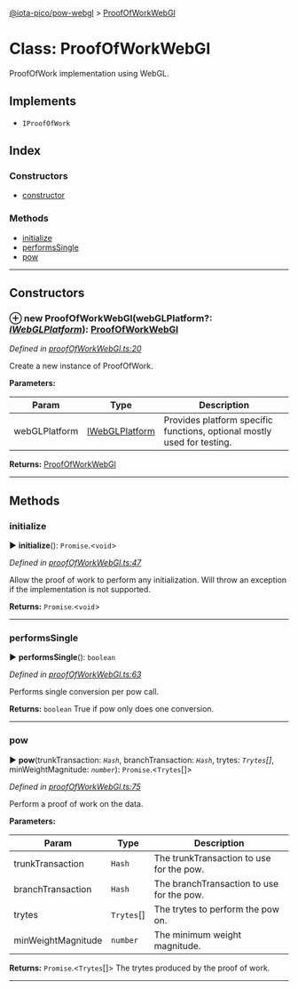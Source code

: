 [@iota-pico/pow-webgl](../README.md) > [ProofOfWorkWebGl](../classes/proofofworkwebgl.md)



# Class: ProofOfWorkWebGl


ProofOfWork implementation using WebGL.

## Implements

* `IProofOfWork`

## Index

### Constructors

* [constructor](proofofworkwebgl.md#constructor)


### Methods

* [initialize](proofofworkwebgl.md#initialize)
* [performsSingle](proofofworkwebgl.md#performssingle)
* [pow](proofofworkwebgl.md#pow)



---
## Constructors
<a id="constructor"></a>


### ⊕ **new ProofOfWorkWebGl**(webGLPlatform?: *[IWebGLPlatform](../interfaces/iwebglplatform.md)*): [ProofOfWorkWebGl](proofofworkwebgl.md)


*Defined in [proofOfWorkWebGl.ts:20](https://github.com/iotaeco/iota-pico-pow-webgl/blob/3d877b6/src/proofOfWorkWebGl.ts#L20)*



Create a new instance of ProofOfWork.


**Parameters:**

| Param | Type | Description |
| ------ | ------ | ------ |
| webGLPlatform | [IWebGLPlatform](../interfaces/iwebglplatform.md)   |  Provides platform specific functions, optional mostly used for testing. |





**Returns:** [ProofOfWorkWebGl](proofofworkwebgl.md)

---


## Methods
<a id="initialize"></a>

###  initialize

► **initialize**(): `Promise`.<`void`>



*Defined in [proofOfWorkWebGl.ts:47](https://github.com/iotaeco/iota-pico-pow-webgl/blob/3d877b6/src/proofOfWorkWebGl.ts#L47)*



Allow the proof of work to perform any initialization. Will throw an exception if the implementation is not supported.




**Returns:** `Promise`.<`void`>





___

<a id="performssingle"></a>

###  performsSingle

► **performsSingle**(): `boolean`



*Defined in [proofOfWorkWebGl.ts:63](https://github.com/iotaeco/iota-pico-pow-webgl/blob/3d877b6/src/proofOfWorkWebGl.ts#L63)*



Performs single conversion per pow call.




**Returns:** `boolean`
True if pow only does one conversion.






___

<a id="pow"></a>

###  pow

► **pow**(trunkTransaction: *`Hash`*, branchTransaction: *`Hash`*, trytes: *`Trytes`[]*, minWeightMagnitude: *`number`*): `Promise`.<`Trytes`[]>



*Defined in [proofOfWorkWebGl.ts:75](https://github.com/iotaeco/iota-pico-pow-webgl/blob/3d877b6/src/proofOfWorkWebGl.ts#L75)*



Perform a proof of work on the data.


**Parameters:**

| Param | Type | Description |
| ------ | ------ | ------ |
| trunkTransaction | `Hash`   |  The trunkTransaction to use for the pow. |
| branchTransaction | `Hash`   |  The branchTransaction to use for the pow. |
| trytes | `Trytes`[]   |  The trytes to perform the pow on. |
| minWeightMagnitude | `number`   |  The minimum weight magnitude. |





**Returns:** `Promise`.<`Trytes`[]>
The trytes produced by the proof of work.






___


